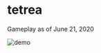 # tetrea

Gameplay as of June 21, 2020

![demo](https://user-images.githubusercontent.com/29984767/85236582-281f9180-b3ed-11ea-9c56-96a5dd5f0451.gif)
